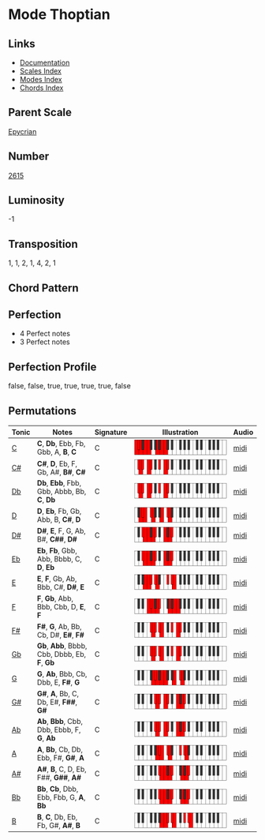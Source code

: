 # Mode Thoptian

## Links

- [Documentation](README.md)
- [Scales Index](Scales.md)
- [Modes Index](Modes.md)
- [Chords Index](Chords.md)

## Parent Scale

[Epycrian](ScaleEpycrian.md)

## Number

[2615](https://ianring.com/musictheory/scales/2615)

## Luminosity

-1

## Transposition

1, 1, 2, 1, 4, 2, 1

## Chord Pattern



## Perfection

- 4 Perfect notes
- 3 Perfect notes

## Perfection Profile

false, false, true, true, true, true, false

## Permutations

| Tonic | Notes | Signature | Illustration | Audio |
|-------|-------|-----------|--------------|-------|
| [C](ModeCNaturalThoptian.md) | **C**, **Db**, Ebb, Fb, Gbb, A, **B**, **C** | C | ![CNaturalThoptian](ModeCNaturalThoptian.png) | [midi](https://github.com/edipermadi/music/blob/main/docs/ModeCNaturalThoptian.mid?raw=true) |
| [C#](ModeCSharpThoptian.md) | **C#**, **D**, Eb, F, Gb, A#, **B#**, **C#** | C | ![CSharpThoptian](ModeCSharpThoptian.png) | [midi](https://github.com/edipermadi/music/blob/main/docs/ModeCSharpThoptian.mid?raw=true) |
| [Db](ModeDFlatThoptian.md) | **Db**, **Ebb**, Fbb, Gbb, Abbb, Bb, **C**, **Db** | C | ![DFlatThoptian](ModeDFlatThoptian.png) | [midi](https://github.com/edipermadi/music/blob/main/docs/ModeDFlatThoptian.mid?raw=true) |
| [D](ModeDNaturalThoptian.md) | **D**, **Eb**, Fb, Gb, Abb, B, **C#**, **D** | C | ![DNaturalThoptian](ModeDNaturalThoptian.png) | [midi](https://github.com/edipermadi/music/blob/main/docs/ModeDNaturalThoptian.mid?raw=true) |
| [D#](ModeDSharpThoptian.md) | **D#**, **E**, F, G, Ab, B#, **C##**, **D#** | C | ![DSharpThoptian](ModeDSharpThoptian.png) | [midi](https://github.com/edipermadi/music/blob/main/docs/ModeDSharpThoptian.mid?raw=true) |
| [Eb](ModeEFlatThoptian.md) | **Eb**, **Fb**, Gbb, Abb, Bbbb, C, **D**, **Eb** | C | ![EFlatThoptian](ModeEFlatThoptian.png) | [midi](https://github.com/edipermadi/music/blob/main/docs/ModeEFlatThoptian.mid?raw=true) |
| [E](ModeENaturalThoptian.md) | **E**, **F**, Gb, Ab, Bbb, C#, **D#**, **E** | C | ![ENaturalThoptian](ModeENaturalThoptian.png) | [midi](https://github.com/edipermadi/music/blob/main/docs/ModeENaturalThoptian.mid?raw=true) |
| [F](ModeFNaturalThoptian.md) | **F**, **Gb**, Abb, Bbb, Cbb, D, **E**, **F** | C | ![FNaturalThoptian](ModeFNaturalThoptian.png) | [midi](https://github.com/edipermadi/music/blob/main/docs/ModeFNaturalThoptian.mid?raw=true) |
| [F#](ModeFSharpThoptian.md) | **F#**, **G**, Ab, Bb, Cb, D#, **E#**, **F#** | C | ![FSharpThoptian](ModeFSharpThoptian.png) | [midi](https://github.com/edipermadi/music/blob/main/docs/ModeFSharpThoptian.mid?raw=true) |
| [Gb](ModeGFlatThoptian.md) | **Gb**, **Abb**, Bbbb, Cbb, Dbbb, Eb, **F**, **Gb** | C | ![GFlatThoptian](ModeGFlatThoptian.png) | [midi](https://github.com/edipermadi/music/blob/main/docs/ModeGFlatThoptian.mid?raw=true) |
| [G](ModeGNaturalThoptian.md) | **G**, **Ab**, Bbb, Cb, Dbb, E, **F#**, **G** | C | ![GNaturalThoptian](ModeGNaturalThoptian.png) | [midi](https://github.com/edipermadi/music/blob/main/docs/ModeGNaturalThoptian.mid?raw=true) |
| [G#](ModeGSharpThoptian.md) | **G#**, **A**, Bb, C, Db, E#, **F##**, **G#** | C | ![GSharpThoptian](ModeGSharpThoptian.png) | [midi](https://github.com/edipermadi/music/blob/main/docs/ModeGSharpThoptian.mid?raw=true) |
| [Ab](ModeAFlatThoptian.md) | **Ab**, **Bbb**, Cbb, Dbb, Ebbb, F, **G**, **Ab** | C | ![AFlatThoptian](ModeAFlatThoptian.png) | [midi](https://github.com/edipermadi/music/blob/main/docs/ModeAFlatThoptian.mid?raw=true) |
| [A](ModeANaturalThoptian.md) | **A**, **Bb**, Cb, Db, Ebb, F#, **G#**, **A** | C | ![ANaturalThoptian](ModeANaturalThoptian.png) | [midi](https://github.com/edipermadi/music/blob/main/docs/ModeANaturalThoptian.mid?raw=true) |
| [A#](ModeASharpThoptian.md) | **A#**, **B**, C, D, Eb, F##, **G##**, **A#** | C | ![ASharpThoptian](ModeASharpThoptian.png) | [midi](https://github.com/edipermadi/music/blob/main/docs/ModeASharpThoptian.mid?raw=true) |
| [Bb](ModeBFlatThoptian.md) | **Bb**, **Cb**, Dbb, Ebb, Fbb, G, **A**, **Bb** | C | ![BFlatThoptian](ModeBFlatThoptian.png) | [midi](https://github.com/edipermadi/music/blob/main/docs/ModeBFlatThoptian.mid?raw=true) |
| [B](ModeBNaturalThoptian.md) | **B**, **C**, Db, Eb, Fb, G#, **A#**, **B** | C | ![BNaturalThoptian](ModeBNaturalThoptian.png) | [midi](https://github.com/edipermadi/music/blob/main/docs/ModeBNaturalThoptian.mid?raw=true) |
